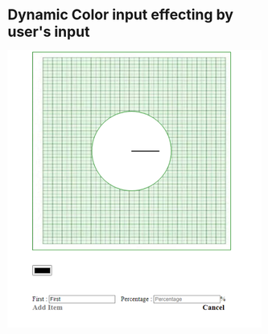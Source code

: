 <h1>Dynamic Color input  effecting by user's input</h1>
<img src="outputImage.png" alt="output-image" align="center">
